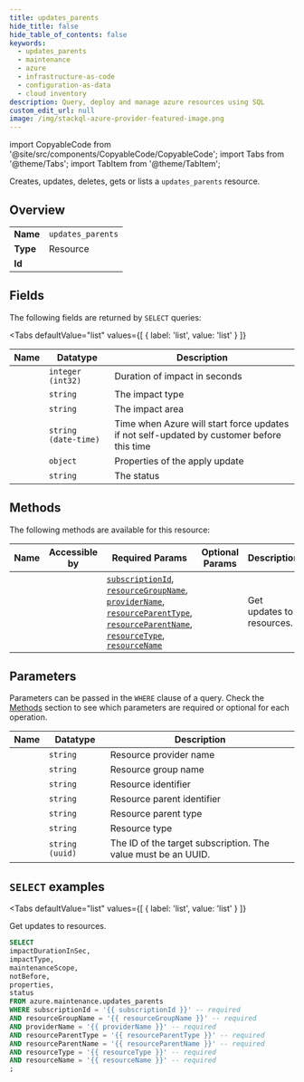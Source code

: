 ```yaml
--- 
title: updates_parents
hide_title: false
hide_table_of_contents: false
keywords:
  - updates_parents
  - maintenance
  - azure
  - infrastructure-as-code
  - configuration-as-data
  - cloud inventory
description: Query, deploy and manage azure resources using SQL
custom_edit_url: null
image: /img/stackql-azure-provider-featured-image.png
---
```


import CopyableCode from '@site/src/components/CopyableCode/CopyableCode';
import Tabs from '@theme/Tabs';
import TabItem from '@theme/TabItem';

Creates, updates, deletes, gets or lists a <code>updates_parents</code> resource.

## Overview
<table><tbody>
<tr><td><b>Name</b></td><td><code>updates_parents</code></td></tr>
<tr><td><b>Type</b></td><td>Resource</td></tr>
<tr><td><b>Id</b></td><td><CopyableCode code="azure.maintenance.updates_parents" /></td></tr>
</tbody></table>

## Fields

The following fields are returned by `SELECT` queries:

<Tabs
    defaultValue="list"
    values={[
        { label: 'list', value: 'list' }
    ]}
>
<TabItem value="list">

<table>
<thead>
    <tr>
    <th>Name</th>
    <th>Datatype</th>
    <th>Description</th>
    </tr>
</thead>
<tbody>
<tr>
    <td><CopyableCode code="impactDurationInSec" /></td>
    <td><code>integer (int32)</code></td>
    <td>Duration of impact in seconds</td>
</tr>
<tr>
    <td><CopyableCode code="impactType" /></td>
    <td><code>string</code></td>
    <td>The impact type</td>
</tr>
<tr>
    <td><CopyableCode code="maintenanceScope" /></td>
    <td><code>string</code></td>
    <td>The impact area</td>
</tr>
<tr>
    <td><CopyableCode code="notBefore" /></td>
    <td><code>string (date-time)</code></td>
    <td>Time when Azure will start force updates if not self-updated by customer before this time</td>
</tr>
<tr>
    <td><CopyableCode code="properties" /></td>
    <td><code>object</code></td>
    <td>Properties of the apply update</td>
</tr>
<tr>
    <td><CopyableCode code="status" /></td>
    <td><code>string</code></td>
    <td>The status</td>
</tr>
</tbody>
</table>
</TabItem>
</Tabs>

## Methods

The following methods are available for this resource:

<table>
<thead>
    <tr>
    <th>Name</th>
    <th>Accessible by</th>
    <th>Required Params</th>
    <th>Optional Params</th>
    <th>Description</th>
    </tr>
</thead>
<tbody>
<tr>
    <td><a href="#list"><CopyableCode code="list" /></a></td>
    <td><CopyableCode code="select" /></td>
    <td><a href="#parameter-subscriptionId"><code>subscriptionId</code></a>, <a href="#parameter-resourceGroupName"><code>resourceGroupName</code></a>, <a href="#parameter-providerName"><code>providerName</code></a>, <a href="#parameter-resourceParentType"><code>resourceParentType</code></a>, <a href="#parameter-resourceParentName"><code>resourceParentName</code></a>, <a href="#parameter-resourceType"><code>resourceType</code></a>, <a href="#parameter-resourceName"><code>resourceName</code></a></td>
    <td></td>
    <td>Get updates to resources.</td>
</tr>
</tbody>
</table>

## Parameters

Parameters can be passed in the `WHERE` clause of a query. Check the [Methods](#methods) section to see which parameters are required or optional for each operation.

<table>
<thead>
    <tr>
    <th>Name</th>
    <th>Datatype</th>
    <th>Description</th>
    </tr>
</thead>
<tbody>
<tr id="parameter-providerName">
    <td><CopyableCode code="providerName" /></td>
    <td><code>string</code></td>
    <td>Resource provider name</td>
</tr>
<tr id="parameter-resourceGroupName">
    <td><CopyableCode code="resourceGroupName" /></td>
    <td><code>string</code></td>
    <td>Resource group name</td>
</tr>
<tr id="parameter-resourceName">
    <td><CopyableCode code="resourceName" /></td>
    <td><code>string</code></td>
    <td>Resource identifier</td>
</tr>
<tr id="parameter-resourceParentName">
    <td><CopyableCode code="resourceParentName" /></td>
    <td><code>string</code></td>
    <td>Resource parent identifier</td>
</tr>
<tr id="parameter-resourceParentType">
    <td><CopyableCode code="resourceParentType" /></td>
    <td><code>string</code></td>
    <td>Resource parent type</td>
</tr>
<tr id="parameter-resourceType">
    <td><CopyableCode code="resourceType" /></td>
    <td><code>string</code></td>
    <td>Resource type</td>
</tr>
<tr id="parameter-subscriptionId">
    <td><CopyableCode code="subscriptionId" /></td>
    <td><code>string (uuid)</code></td>
    <td>The ID of the target subscription. The value must be an UUID.</td>
</tr>
</tbody>
</table>

## `SELECT` examples

<Tabs
    defaultValue="list"
    values={[
        { label: 'list', value: 'list' }
    ]}
>
<TabItem value="list">

Get updates to resources.

```sql
SELECT
impactDurationInSec,
impactType,
maintenanceScope,
notBefore,
properties,
status
FROM azure.maintenance.updates_parents
WHERE subscriptionId = '{{ subscriptionId }}' -- required
AND resourceGroupName = '{{ resourceGroupName }}' -- required
AND providerName = '{{ providerName }}' -- required
AND resourceParentType = '{{ resourceParentType }}' -- required
AND resourceParentName = '{{ resourceParentName }}' -- required
AND resourceType = '{{ resourceType }}' -- required
AND resourceName = '{{ resourceName }}' -- required
;
```
</TabItem>
</Tabs>
